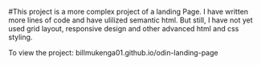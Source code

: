 #This project is a more complex project of a landing Page. I have written more lines of code and have ulilized semantic html. But still, I have not yet used grid layout, responsive design and other advanced html and css styling.

To view the project: billmukenga01.github.io/odin-landing-page
